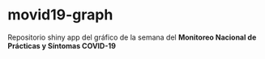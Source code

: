 # movid19-graph

Repositorio shiny app del gráfico de la semana del **Monitoreo Nacional de Prácticas y Síntomas COVID-19**

